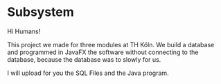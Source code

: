# Subsystem

Hi Humans!

This project we made for three modules at TH Köln.
We build a database and programmed in JavaFX the software without connecting to the database,
because the database was to slowly for us.

I will upload for you the SQL Files and the Java program.
